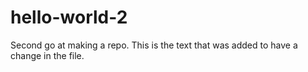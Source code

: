 # hello-world-2
Second go at making a repo.
This is the text that was added to have a change in the file.
